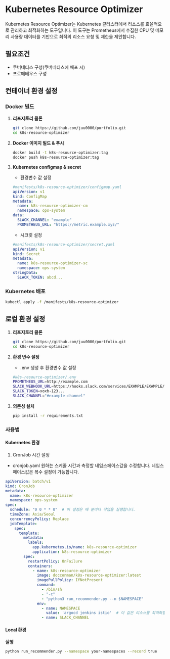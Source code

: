 # Kubernetes Resource Optimizer

Kubernetes Resource Optimizer는 Kubernetes 클러스터에서 리소스를 효율적으로 관리하고 최적화하는 도구입니다. 이 도구는 Prometheus에서 수집한 CPU 및 메모리 사용량 데이터를 기반으로 최적의 리소스 요청 및 제한을 제안합니다.

## 필요조건
* 쿠버네티스 구성(쿠버네티스에 배포 시)
* 프로메테우스 구성

## 컨테이너 환경 설정

### Docker 빌드

1. **리포지토리 클론**
   ```bash
   git clone https://github.com/juu0000/portfolio.git
   cd k8s-resource-optimizer
   ```

2. **Docker 이미지 빌드 & 푸시**
   ```bash
   docker build -t k8s-resource-optimizer:tag
   docker push k8s-resource-optimizer:tag
   ```

3. **Kubernetes configmap & secret**
   * 환경변수 값 설정
    ```yaml
    #manifests/k8s-resource-optimizer/configmap.yaml
    apiVersion: v1
    kind: ConfigMap
    metadata:
      name: k8s-resource-optimizer-cm
      namespace: ops-system
    data:
      SLACK_CHANNEL: "example"
      PROMETHEUS_URL: "https://metric.example.xyz/"
    ```

     * 시크릿 설정
    ```yaml
    #manifests/k8s-resource-optimizer/secret.yaml
    apiVersion: v1
    kind: Secret
    metadata:
      name: k8s-resource-optimizer-sc
      namespace: ops-system
    stringData:
      SLACK_TOKEN: abcd...
    ```

### Kubernetes 배포
```bash
kubectl apply -f /manifests/k8s-resource-optimizer
```

## 로컬 환경 설정

1. **리포지토리 클론**
   ```bash
   git clone https://github.com/juu0000/portfolio.git
   cd k8s-resource-optimizer
   ```

2. **환경 변수 설정**
     * .env 생성 후 환경변수 값 설정 
      ```bash
      #k8s-resource-optimizer/.env
      PROMETHEUS_URL=http://example.com
      SLACK_WEBHOOK_URL=https://hooks.slack.com/services/EXAMPLE/EXAMPLE/EXAMPLE
      SLACK_TOKEN=xoxb-123...
      SLACK_CHANNEL="#example-channel"
      ```

3. **의존성 설치**
   ```bash
   pip install -r requirements.txt
   ```

### 사용법
#### Kubernetes 환경
1. CronJob 시간 설정
* cronjob.yaml
원하는 스케줄 시간과 측정할 네임스페이스값을 수정합니다.
네임스페이스값은 복수 설정이 가능합니다.

```yaml
apiVersion: batch/v1
kind: CronJob
metadata:
  name: k8s-resource-optimizer
  namespace: ops-system
spec:
  schedule: "0 0 * * 0"  # 이 설정은 매 분마다 작업을 실행합니다.
  timeZone: Asia/Seoul
  concurrencyPolicy: Replace
  jobTemplate:
    spec:
      template:
        metadata:
          labels:
            app.kubernetes.io/name: k8s-resource-optimizer
            application: k8s-resource-optimizer
        spec:
          restartPolicy: OnFailure
          containers:
            - name: k8s-resource-optimizer
              image: docconman/k8s-resource-optimizer:latest
              imagePullPolicy: IfNotPresent
              command:
                - /bin/sh
                - "-c"
                - "python3 run_recommender.py --n $NAMESPACE"
              env:
                - name: NAMESPACE
                  value: 'argocd jenkins istio'  # 이 값은 리소스를 최적화할 Kubernetes 네임스페이스를 지정합니다.
                - name: SLACK_CHANNEL
```

#### Local 환경
**실행**
   ```bash
   python run_recommender.py --namespace your-namespaces --record true
   ```

